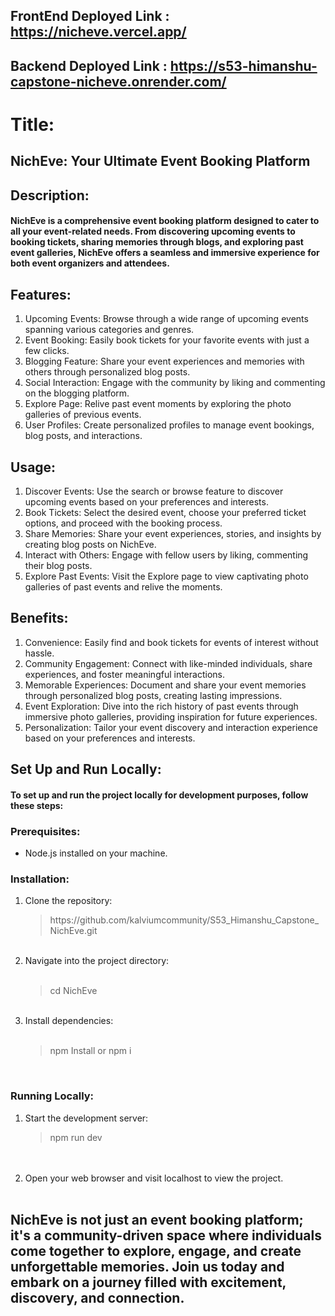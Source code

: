 
## FrontEnd Deployed Link : https://nicheve.vercel.app/ 
## Backend Deployed Link : https://s53-himanshu-capstone-nicheve.onrender.com/
# Title:
## NichEve: Your Ultimate Event Booking Platform

## Description:
#### NichEve is a comprehensive event booking platform designed to cater to all your event-related needs. From discovering upcoming events to booking tickets, sharing memories through blogs, and exploring past event galleries, NichEve offers a seamless and immersive experience for both event organizers and attendees.

## Features:

1. Upcoming Events: Browse through a wide range of upcoming events spanning various categories and genres.
2. Event Booking: Easily book tickets for your favorite events with just a few clicks.
3. Blogging Feature: Share your event experiences and memories with others through personalized blog posts.
4. Social Interaction: Engage with the community by liking and commenting on the blogging platform.
5. Explore Page: Relive past event moments by exploring the photo galleries of previous events.
6. User Profiles: Create personalized profiles to manage event bookings, blog posts, and interactions.

## Usage:

1. Discover Events: Use the search or browse feature to discover upcoming events based on your preferences and interests.
2. Book Tickets: Select the desired event, choose your preferred ticket options, and proceed with the booking process.
3. Share Memories: Share your event experiences, stories, and insights by creating blog posts on NichEve.
4. Interact with Others: Engage with fellow users by liking, commenting their blog posts.
5. Explore Past Events: Visit the Explore page to view captivating photo galleries of past events and relive the moments.

## Benefits:

1. Convenience: Easily find and book tickets for events of interest without hassle.
2. Community Engagement: Connect with like-minded individuals, share experiences, and foster meaningful interactions.
3. Memorable Experiences: Document and share your event memories through personalized blog posts, creating lasting impressions.
4. Event Exploration: Dive into the rich history of past events through immersive photo galleries, providing inspiration for future experiences.
5. Personalization: Tailor your event discovery and interaction experience based on your preferences and interests.

## Set Up and Run Locally:
#### To set up and run the project locally for development purposes, follow these steps:
### Prerequisites:
- Node.js installed on your machine.
### Installation:
1. Clone the repository:
    <blockquote> https://github.com/kalviumcommunity/S53_Himanshu_Capstone_NichEve.git </blockquote></br>
2. Navigate into the project directory:</br></br>
    <blockquote> cd NichEve </blockquote></br>
3. Install dependencies:</br></br>
    <blockquote> npm Install or npm i </blockquote></br>
  
### Running Locally:
1. Start the development server:</br>
    <blockquote> npm run dev </blockquote></br></br>
2. Open your web browser and visit localhost to view the project. </br></br>

## NichEve is not just an event booking platform; it's a community-driven space where individuals come together to explore, engage, and create unforgettable memories. Join us today and embark on a journey filled with excitement, discovery, and connection.
